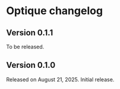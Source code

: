Optique changelog
=================

Version 0.1.1
-------------

To be released.


Version 0.1.0
-------------

Released on August 21, 2025.  Initial release.

